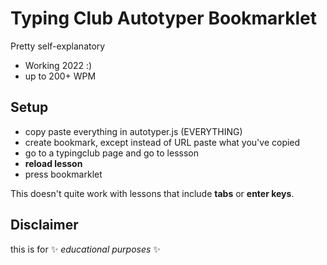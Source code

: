# Typing Club Autotyper Bookmarklet
Pretty self-explanatory
- Working 2022 :)
- up to 200+ WPM

## Setup
- copy paste everything in autotyper.js (EVERYTHING)
- create bookmark, except instead of URL paste what you've copied
- go to a typingclub page and go to lessson
- **reload lesson**
- press bookmarklet

This doesn't quite work with lessons that include **tabs** or **enter keys**.

## Disclaimer
this is for ✨ *educational purposes* ✨
